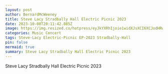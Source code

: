 ```yaml
---
layout: post
author: BernardMcWeeney
title: Steve Lacy Stradbally Hall Electric Picnic 2023
date: 2023-10-08T20:11:42.885Z
image: https://img.resized.co/hotpress/eyJkYXRhIjoie1widXJsXCI6XCJodHRwczpcXFwvXFxcL21lZGlhLmhvdHByZXNzLmNvbVxcXC91cGxvYWRzXFxcLzIwMjNcXFwvMDlcXFwvMDgxNTA1MTdcXFwvU3RldmUtTGFjeS1hdC1FbGVjdHJpYy1QaWNuaWMtMjAyMy4tQ29weXJpZ2h0LUFiaWdhaWwtUmluZy0xMy5qcGdcIixcIndpZHRoXCI6NjQ3LFwiaGVpZ2h0XCI6MzQwLFwiZGVmYXVsdFwiOlwiaHR0cHM6XFxcL1xcXC93d3cuaG90cHJlc3MuY29tXFxcL2lcXFwvbm8taW1hZ2UucG5nP3Y9OFwiLFwib3B0aW9uc1wiOltdfSIsImhhc2giOiI5YTY0ZmQyYTE3ZmQ1ZTJhOWViNmUwYWY5YTdiM2M1Yzk0NWE5YzY3In0=/steve-lacy-at-electric-picnic-2023-copyright-abigail-ring-13.jpg
categories: Music Concert
tags: Steve-Lacy Electric-Picnic EP-2023 Stradbally-Hall
pin: false
mermaid: true
summary: Steve Lacy Stradbally Hall Electric Picnic 2023
---
```

Steve Lacy Stradbally Hall Electric Picnic 2023